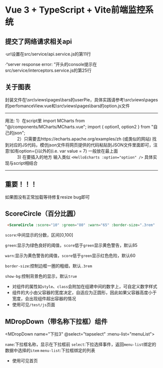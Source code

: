 # Vue 3 + TypeScript + Vite前端监控系统
## 提交了网络请求相关api
·url设置在src/service/api.service.js的第11行

·“server response error: ”开头的console提示在src/service/interceptors.service.js的第25行


## 关于图表 
封装文件在\src\views\pages\bars的userPie，具体实践请参考\src\views\pages的perfomanceView.vue和\src\views\pages\bars的option.js文件
______
用法: 1）在script里 import MCharts from "@/components/MCharts/MCharts.vue";
      import { option1, option2 } from "自己的json";
      <br>
      &nbsp; &nbsp; &nbsp; &nbsp; &nbsp; 2）只需要去https://echarts.apache.org/examples/zh  (或类似的网站) 找到对应的JS代码，模仿json文件将网页提供的代码粘贴到JSON文件里面即可，注意!如有option={}以外的(i.e. var value = 7)  一般放在最上面   
       &nbsp; &nbsp; &nbsp; &nbsp; &nbsp; 3)  在要插入的地方 输入类似 ```<HelloEcharts :option="option" />``` 具体实现与script相结合
      <br>
      <hr>

     
##  重要！！！
   如果图没有正常加载等待修复resize bug即可
## ScoreCircle（百分比圆）

```html
 <ScoreCircle :score="10" :green="80" :warn="65" :border-size=".3rem" :show-bg="true" style="fontSize:3rem" ></ScoreCircle>
```

`score`:中间显示的分数，区间[0,100]

`green`:显示为绿色良好的阈值，`score`低于`green`显示黄色警告，默认85

`warn`:显示为黄色警告的阈值，`score`低于`green`显示红色危险，默认60

`border-size`:控制边框一圈的粗细，默认`.3rem`

`show-bg`:控制背景色的显示，默认`true`

* 对组件的属性如`style`、`class`会附加在组建中间的数字上，可自定义数字样式
* 组件的大小由父容器的宽度决定，自适应为正圆形，因此如果父容器高度小于宽度，会出现组件超出容器的情况
* 使用可见`/test/js`页面

## MDropDown（带名称下拉框）组件

<MDropDown name="下拉3" @select="tapselect" :menu-list="menuList"></MDropDown>
      
`name`:下拉框名称，显示在下拉框前
`select`:下拉选择事件，返回`menu-list`绑定的数据中选择的`item`
`menu-list`:下拉框绑定的列表
* 使用可见首页